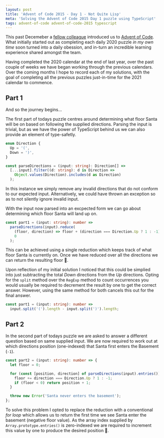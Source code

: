 ```yaml
---
layout: post
title: 'Advent of Code 2015 - Day 1 - Not Quite Lisp'
meta: 'Solving the Advent of Code 2015 Day 1 puzzle using TypeScript'
tags: advent-of-code advent-of-code-2015 typescript
---
```


This past Decemeber a [fellow colleague](https://github.com/tomcant) introduced us to [Advent of Code](https://adventofcode.com/).
What initially started out as completing each daily 2020 puzzle _in my own time_ soon turned into a daily obession, and in-turn an incredible learning experience shared amongst the team.

Having completed the 2020 calendar at the end of last year, over the past couple of weeks we have began working through the previous calendars.
Over the coming months I hope to record each of my solutions, with the goal of completing all the previous puzzles just-in-time for the 2021 calendar to commence.

<!--more-->

## Part 1

And so the journey begins...

The first part of todays puzzle centres around determining what floor Santa will be on based on following the supplied directions.
Parsing the input is trivial, but as we have the power of TypeScript behind us we can also provide an element of type-safetly.

```typescript
enum Direction {
  Up = '(',
  Down = ')',
}

const parseDirections = (input: string): Direction[] =>
  [...input].filter((d: string): d is Direction =>
    Object.values(Direction).includes(d as Direction)
  );
```

In this instance we simply remove any invalid directions that do not conform to our expected input.
Alternatively, we could have thrown an exception so as to not silently ignore invalid input.

With the input now parsed into an excpected form we can go about determining which floor Santa will land up on.

```typescript
const part1 = (input: string): number =>
  parseDirections(input).reduce(
    (floor, direction) => floor + (direction === Direction.Up ? 1 : -1),
    0
  );
```

This can be achieved using a single reduction which keeps track of what floor Santa is currently on.
Once we have reduced over all the directions we can return the resulting floor 🌟.

Upon reflection of my initial solution I noticed that this could be simplied into just subtracting the total _Down_ directions from the _Up_ directions.
Opting for the `split` method over the `RegExp` method to count occurrences you would usually be required to decrement the result by one to get the correct answer. However, using the same method for both cancels this out for the final answer.

```typescript
const part1 = (input: string): number =>
  input.split('(').length - input.split(')').length;
```

## Part 2

In the second part of todays puzzle we are asked to answer a different question based on same supplied input.
We are now required to work out at which directions position (one-indexed) that Santa first enters the Basement (`-1`).

```typescript
const part2 = (input: string): number => {
  let floor = 0;

  for (const [position, direction] of parseDirections(input).entries()) {
    floor += direction === Direction.Up ? 1 : -1;
    if (floor < 0) return position + 1;
  }

  throw new Error('Santa never enters the basement');
};
```

To solve this problem I opted to replace the reduction with a conventional _for loop_ which allows us to return the first time we see Santa enter the basement (negative floor value).
As the array index supplied by `Array.prototype.entries()` is zero-indexed we are required to increment this value by one to produce the desired position 🌟.
